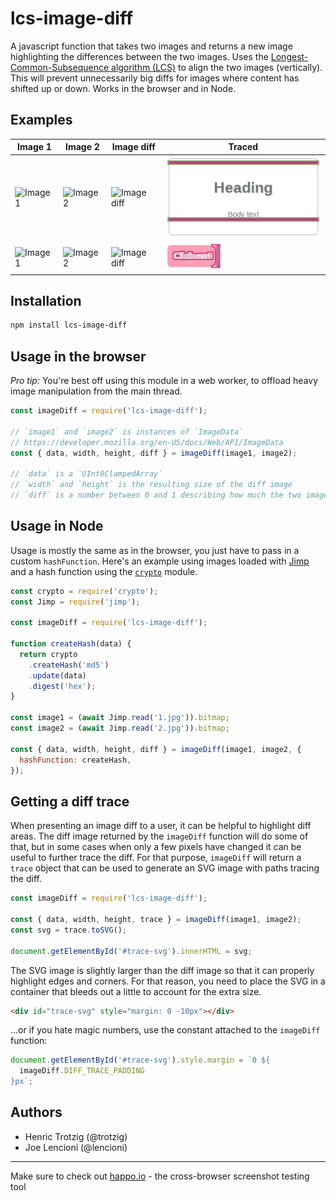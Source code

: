# lcs-image-diff

A javascript function that takes two images and returns a new image
highlighting the differences between the two images. Uses the
[Longest-Common-Subsequence algorithm
(LCS)](https://en.wikipedia.org/wiki/Longest_common_subsequence_problem) to
align the two images (vertically). This will prevent unnecessarily big diffs
for images where content has shifted up or down. Works in the browser and in
Node.

## Examples
Image 1 | Image 2 | Image diff | Traced
------- | ------- | ---------- | ---------
![Image 1](https://happo.io/img/happo-io/0ce6187c17100958ad2aa43ce794ede9) | ![Image 2](https://happo.io/img/happo-io/831d05205dd6a094ae8cc5136824b77c) | ![Image diff](https://happo.io/accounts/8/diff/%2Fimg%2Fhappo-io%2F0ce6187c17100958ad2aa43ce794ede9/%2Fimg%2Fhappo-io%2F831d05205dd6a094ae8cc5136824b77c) | ![Diff with trace](trace-example-card.png)
![Image 1](https://happo.io/img/happo-io/ec485da33ce443baa327783cc7643431) | ![Image 2](https://happo.io/img/happo-io/3c65f11313f8ba196e4da06f39e50692) | ![Image diff](https://happo.io/accounts/8/diff/%2Fimg%2Fhappo-io%2Fec485da33ce443baa327783cc7643431/%2Fimg%2Fhappo-io%2F3c65f11313f8ba196e4da06f39e50692) | ![Diff with trace](trace-example-button.png)


## Installation

```bash
npm install lcs-image-diff
```

## Usage in the browser

_Pro tip:_ You're best off using this module in a web worker, to offload heavy
image manipulation from the main thread.

```js
const imageDiff = require('lcs-image-diff');

// `image1` and `image2` is instances of `ImageData`
// https://developer.mozilla.org/en-US/docs/Web/API/ImageData
const { data, width, height, diff } = imageDiff(image1, image2);

// `data` is a `UInt8ClampedArray`
// `width` and `height` is the resulting size of the diff image
// `diff` is a number between 0 and 1 describing how much the two images differ.
```

## Usage in Node

Usage is mostly the same as in the browser, you just have to pass in a custom
`hashFunction`. Here's an example using images loaded with
[Jimp](https://github.com/oliver-moran/jimp) and a hash function using the
[`crypto`](https://nodejs.org/api/crypto.html) module.

```js
const crypto = require('crypto');
const Jimp = require('jimp');

const imageDiff = require('lcs-image-diff');

function createHash(data) {
  return crypto
    .createHash('md5')
    .update(data)
    .digest('hex');
}

const image1 = (await Jimp.read('1.jpg')).bitmap;
const image2 = (await Jimp.read('2.jpg')).bitmap;

const { data, width, height, diff } = imageDiff(image1, image2, {
  hashFunction: createHash,
});
```

## Getting a diff trace

When presenting an image diff to a user, it can be helpful to highlight diff
areas. The diff image returned by the `imageDiff` function will do some of
that, but in some cases when only a few pixels have changed it can be useful to
further trace the diff. For that purpose, `imageDiff` will return a `trace`
object that can be used to generate an SVG image with paths tracing the diff.

```js
const imageDiff = require('lcs-image-diff');

const { data, width, height, trace } = imageDiff(image1, image2);
const svg = trace.toSVG();

document.getElementById('#trace-svg').innerHTML = svg;
```

The SVG image is slightly larger than the diff image so that it can properly
highlight edges and corners. For that reason, you need to place the SVG in a
container that bleeds out a little to account for the extra size.

```html
<div id="trace-svg" style="margin: 0 -10px"></div>
```

...or if you hate magic numbers, use the constant attached to the `imageDiff` function:

```js
document.getElementById('#trace-svg').style.margin = `0 ${
  imageDiff.DIFF_TRACE_PADDING
}px`;
```

## Authors

- Henric Trotzig (@trotzig)
- Joe Lencioni (@lencioni)

---------------------

Make sure to check out [happo.io](https://happo.io) - the cross-browser
screenshot testing tool
